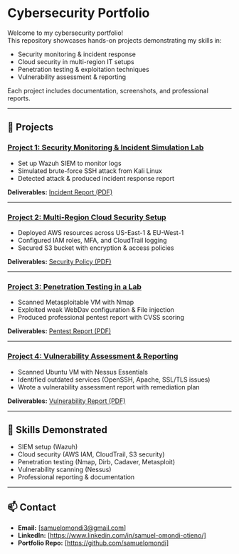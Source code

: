 # Cybersecurity Portfolio

Welcome to my cybersecurity portfolio!  
This repository showcases hands-on projects demonstrating my skills in:  
- Security monitoring & incident response  
- Cloud security in multi-region IT setups  
- Penetration testing & exploitation techniques  
- Vulnerability assessment & reporting  

Each project includes documentation, screenshots, and professional reports.  

---

## 📂 Projects

### [Project 1: Security Monitoring & Incident Simulation Lab](./project1-soc-lab)
- Set up Wazuh SIEM to monitor logs
- Simulated brute-force SSH attack from Kali Linux
- Detected attack & produced incident response report  

**Deliverables:** [Incident Report (PDF)](./project1-soc-lab/incident-report.pdf)

---

### [Project 2: Multi-Region Cloud Security Setup](./project2-cloud-security)
- Deployed AWS resources across US-East-1 & EU-West-1
- Configured IAM roles, MFA, and CloudTrail logging
- Secured S3 bucket with encryption & access policies  

**Deliverables:** [Security Policy (PDF)](./project2-cloud-security/security-policy.pdf) 

---

### [Project 3: Penetration Testing in a Lab](./project3-pentest)
- Scanned Metasploitable VM with Nmap
- Exploited weak WebDav configuration & File injection
- Produced professional pentest report with CVSS scoring  

**Deliverables:** [Pentest Report (PDF)](./project3-pentest/pentest-report.pdf)

---

### [Project 4: Vulnerability Assessment & Reporting](./project4-vulnerability-scan)
- Scanned Ubuntu VM with Nessus Essentials
- Identified outdated services (OpenSSH, Apache, SSL/TLS issues)
- Wrote a vulnerability assessment report with remediation plan  

**Deliverables:** [Vulnerability Report (PDF)](./project4-vulnerability-scan/vuln-assessment-report.pdf)

---

## 🔧 Skills Demonstrated
- SIEM setup (Wazuh)
- Cloud security (AWS IAM, CloudTrail, S3 security)
- Penetration testing (Nmap, Dirb, Cadaver, Metasploit)
- Vulnerability scanning (Nessus)
- Professional reporting & documentation

---

## 📫 Contact
- **Email:** [samuelomondi3@gmail.com]  
- **LinkedIn:** [https://www.linkedin.com/in/samuel-omondi-otieno/]  
- **Portfolio Repo:** [https://github.com/samuelomondi]  
